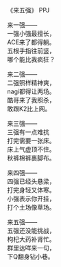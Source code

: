 《来五强》
       PPJ

来一强——  
一强小强最擅长，  
ACE来了都得躺。  
五根手指往前竖，  
哪个能比我疯狂？  

来二强——  
二强照样精神爽，  
nagi都得让两场。  
酷哥来了我照杀，  
敢跟K2比上网。  


来三强——  
三强有一点难抗  
打完需要一张床。  
床上气虚顶不住。  
秋裤棉裤裹脚布。  

来四强——  
四强已经头悬梁，  
打完身轻又体寒。  
小强表示你开挂，  
打个土场像草场。  

来五强——  
五强还没能挑战，  
枸杞大药补肾忙。  
群里达咩来一句，  
下Q翻身钻小巷。  
